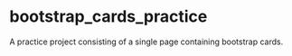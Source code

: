 # bootstrap_cards_practice

A practice project consisting of a single page containing bootstrap cards.
